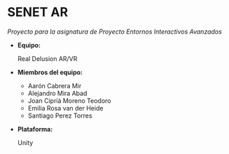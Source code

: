 # SENET AR

_Proyecto para la asignatura de Proyecto Entornos Interactivos Avanzados_

- **Equipo:**

    Real Delusion AR/VR

- **Miembros del equipo:**
  - Aarón Cabrera Mir
  - Alejandro Mira Abad
  - Joan Ciprià Moreno Teodoro
  - Emilia Rosa van der Heide
  - Santiago Perez Torres
- **Plataforma:** 

    Unity
